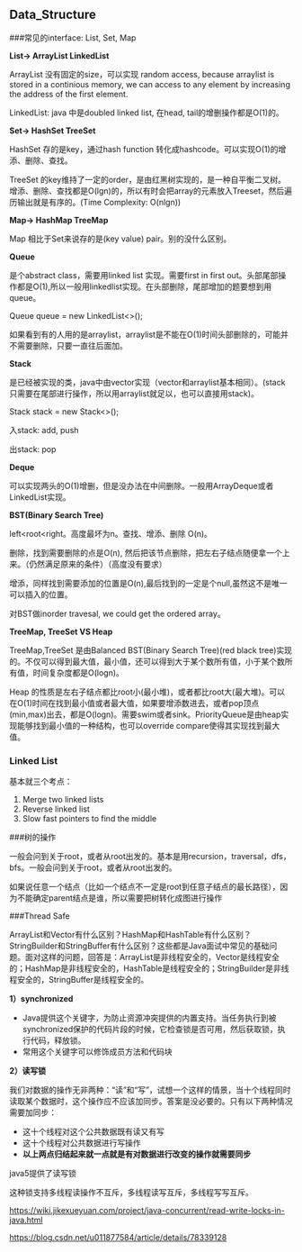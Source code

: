 ## Data_Structure

###常见的interface: List, Set, Map

**List-> ArrayList LinkedList**

ArrayList 没有固定的size，可以实现 random access, because arraylist is stored in a continious memory, we can access to any element by increasing the address of the first element.

LinkedList: java 中是doubled linked list, 在head, tail的增删操作都是O(1)的。

**Set-> HashSet TreeSet**

HashSet 存的是key，通过hash function 转化成hashcode。可以实现O(1)的增添、删除、查找。

TreeSet 的key维持了一定的order，是由红黑树实现的，是一种自平衡二叉树。增添、删除、查找都是O(lgn)的，所以有时会把array的元素放入Treeset，然后遍历输出就是有序的。(Time Complexity: O(nlgn))

**Map-> HashMap TreeMap**

Map 相比于Set来说存的是(key value) pair。别的没什么区别。

**Queue**

是个abstract class，需要用linked list 实现。需要first in first out。头部尾部操作都是O(1),所以一般用linkedlist实现。在头部删除，尾部增加的题要想到用queue。

Queue<T> queue = new LinkedList<>();

如果看到有的人用的是arraylist，arraylist是不能在O(1)时间头部删除的，可能并不需要删除，只要一直往后面加。

**Stack**

是已经被实现的类，java中由vector实现（vector和arraylist基本相同）。(stack只需要在尾部进行操作，所以用arraylist就足以，也可以直接用stack)。

Stack<T> stack = new Stack<>();

入stack: add, push

出stack: pop

**Deque**

可以实现两头的O(1)增删，但是没办法在中间删除。一般用ArrayDeque或者LinkedList实现。

**BST(Binary Search Tree)**

left<root<right。高度最坏为n。查找、增添、删除 O(n)。 

删除，找到需要删除的点是O(n), 然后把该节点删除，把左右子结点随便拿一个上来。（仍然满足原来的条件）（高度没有要求）

增添，同样找到需要添加的位置是O(n),最后找到的一定是个null,虽然这不是唯一可以插入的位置。

对BST做inorder travesal, we could get the ordered array。

**TreeMap, TreeSet VS Heap**

TreeMap,TreeSet 是由Balanced BST(Binary Search Tree)(red black tree)实现的。不仅可以得到最大值，最小值，还可以得到大于某个数所有值，小于某个数所有值，时间复杂度都是O(logn)。

Heap 的性质是左右子结点都比root小(最小堆)，或者都比root大(最大堆)。可以在O(1)时间在找到最小值或者最大值，如果要增添数进去，或者pop顶点(min,max)出去，都是O(logn)。需要swim或者sink。PriorityQueue是由heap实现能够找到最小值的一种结构，也可以override compare使得其实现找到最大值。

### Linked List

基本就三个考点：

1. Merge two linked lists
2. Reverse linked list
3. Slow fast pointers to find the middle

###树的操作

一般会问到关于root，或者从root出发的。基本是用recursion，traversal，dfs，bfs。一般会问到关于root，或者从root出发的。

如果说任意一个结点（比如一个结点不一定是root到任意子结点的最长路径），因为不能确定parent结点是谁，所以需要把树转化成图进行操作

###Thread Safe

ArrayList和Vector有什么区别？HashMap和HashTable有什么区别？StringBuilder和StringBuffer有什么区别？这些都是Java面试中常见的基础问题。面对这样的问题，回答是：ArrayList是非线程安全的，Vector是线程安全的；HashMap是非线程安全的，HashTable是线程安全的；StringBuilder是非线程安全的，StringBuffer是线程安全的。

**1）synchronized**

- Java提供这个关键字，为防止资源冲突提供的内置支持。当任务执行到被synchronized保护的代码片段的时候，它检查锁是否可用，然后获取锁，执行代码，释放锁。
- 常用这个关键字可以修饰成员方法和代码块

**2）读写锁**

我们对数据的操作无非两种：“读”和“写”，试想一个这样的情景，当十个线程同时读取某个数据时，这个操作应不应该加同步。答案是没必要的。只有以下两种情况需要加同步：

- 这十个线程对这个公共数据既有读又有写
- 这十个线程对公共数据进行写操作
- **以上两点归结起来就一点就是有对数据进行改变的操作就需要同步**

java5提供了读写锁

这种锁支持多线程读操作不互斥，多线程读写互斥，多线程写写互斥。

https://wiki.jikexueyuan.com/project/java-concurrent/read-write-locks-in-java.html

https://blog.csdn.net/u011877584/article/details/78339128